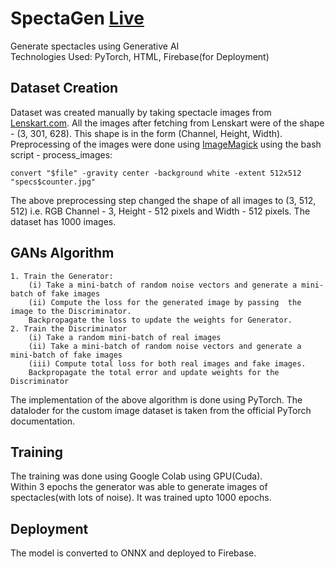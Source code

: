 # SpectaGen [Live](https://spectagen.web.app)

Generate spectacles using Generative AI  
Technologies Used: PyTorch, HTML, Firebase(for Deployment)


## Dataset Creation
Dataset was created manually by taking spectacle images from [Lenskart.com](https://lenskart.com). All the images after fetching from Lenskart were of the shape - (3, 301, 628). This shape is in the form (Channel, Height, Width).  
Preprocessing of the images were done using [ImageMagick](https://github.com/imagemagick/imagemagick) using the bash script - process_images: 
```
convert "$file" -gravity center -background white -extent 512x512 "specs$counter.jpg"
```
The above preprocessing step changed the shape of all images to (3, 512, 512) i.e. RGB Channel - 3, Height - 512 pixels and Width - 512 pixels. The dataset has 1000 images.

## GANs Algorithm
```
1. Train the Generator:
    (i) Take a mini-batch of random noise vectors and generate a mini-batch of fake images
    (ii) Compute the loss for the generated image by passing  the image to the Discriminator.
    Backpropagate the loss to update the weights for Generator. 
2. Train the Discriminator
    (i) Take a random mini-batch of real images
    (ii) Take a mini-batch of random noise vectors and generate a mini-batch of fake images
    (iii) Compute total loss for both real images and fake images.
    Backpropagate the total error and update weights for the Discriminator
```
The implementation of the above algorithm is done using PyTorch. The dataloder for the custom image dataset is taken from the official PyTorch documentation.

## Training 

The training was done using Google Colab using GPU(Cuda).  
Within 3 epochs the generator was able to generate images of spectacles(with lots of noise). It was trained upto 1000 epochs.

## Deployment

The model is converted to ONNX and deployed to Firebase.
